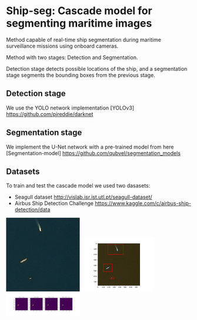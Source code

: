 # Ship-seg: Cascade model for segmenting maritime images
Method capable of real-time ship segmentation during maritime surveillance missions using onboard cameras.

Method with two stages: Detection and Segmentation.

Detection stage detects possible locations of the ship, and a segmentation stage segments the bounding boxes from the previous stage.

## Detection stage
We use the YOLO network implementation [YOLOv3] https://github.com/pjreddie/darknet

## Segmentation stage
We implement the U-Net network with a pre-trained model from here [Segmentation-model] https://github.com/qubvel/segmentation_models 

## Datasets
To train and test the cascade model we used two dasasets:
- Seagull dataset http://vislab.isr.ist.utl.pt/seagull-dataset/
- Airbus Ship Detection Challenge https://www.kaggle.com/c/airbus-ship-detection/data 


<img src="https://github.com/Cpires97/Ship-seg/blob/main/segmentation/results/ex_1/00a3ab3cc.jpg" width="200" />
<img src="https://github.com/Cpires97/Ship-seg/blob/main/segmentation/results/ex_1/bb.png" width="200" />
<img src="https://github.com/Cpires97/Ship-seg/blob/main/segmentation/results/ex_1/Figure_2.png" width="200" />



